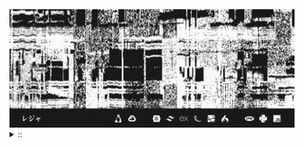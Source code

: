 <img src="./banner.png">
<details><summary> :: </summary>
<!--START_SECTION:waka-->

```
From: 09 August 2024 - To: 19 January 2025

Total Time: 903 hrs 5 mins

Python                     265 hrs 30 mins ///////------------------   27.13 %
PHP                        174 hrs 16 mins ////---------------------   17.81 %
Other                      75 hrs 36 mins  //-----------------------   07.73 %
```

<!--END_SECTION:waka-->
</details>
